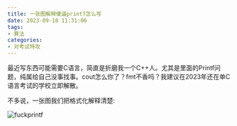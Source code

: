 ```yaml
---
title: 一张图解释傻逼printf怎么写
date: 2023-09-18 11:31:06
tags:
- 算法
categories: 
- 对考试特攻
---
```


最近写东西可能需要C语言，简直是折磨我一个C++人。尤其是里面的Printf问题，纯属给自己没事找事。cout怎么你了？fmt不香吗？我建议在2023年还在单C语言考试的学校立即解散。

不多说，一张图我们把格式化解释清楚:

![fuckprintf](f3.svg)
